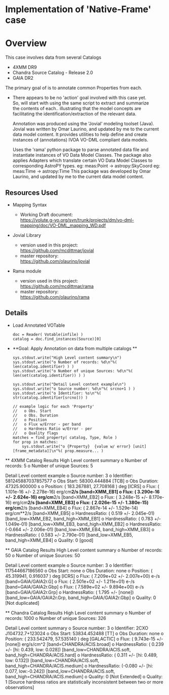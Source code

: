 # Implementation of 'Native-Frame' case

# Overview
This case involves data from several Catalogs
* 4XMM DR9
* Chandra Source Catalog - Release 2.0
* GAIA DR2

The primary goal of is to annotate common Properties from each.
* There appears to be no 'action' goal involved with this case yet.  
So, will start with using the same script to extract and summarize  
the contents of each.. illustrating that the model concepts are  
facilitating the identification/extraction of the relevant data.

  Annotation was produced using the 'Jovial' modeling toolset (Java).  Jovial
  was written by Omar Laurino, and updated by me to the current data model content.
  It provides utilities to help define and create instances of (annotations)
  IVOA VO-DML compliant data models.

  Uses the 'rama' python package to parse annotated data file and instantiate
  instances of VO Data Model Classes.  The package also applies Adapters which
  translate certain VO Data Model Classes to corresponding AstroPY types.
    eg: meas:Point -> astropy:SkyCoord
    eg: meas:Time  -> astropy:Time
  This package was developed by Omar Laurino, and updated by me to the current 
  data model content.

## Resources Used
* Mapping Syntax
  + Working Draft document:  
    https://volute.g-vo.org/svn/trunk/projects/dm/vo-dml-mapping/doc/VO-DML_mapping_WD.pdf

* Jovial Library
  + version used in this project:  
    https://github.com/mcdittmar/jovial
  + master repository:  
    https://github.com/olaurino/jovial

* Rama module
  + version used in this project:  
    https://github.com/mcdittmar/rama
  + master repository:  
    https://github.com/olaurino/rama

## Details
* Load Annotated VOTable
    ```
    doc = Reader( Votable(infile) )
    catalog = doc.find_instances(Source)[0]
    ```

* **Goal: Apply Annotation on data from multiple catalogs **  
    ```
    sys.stdout.write("High Level content summary\n")
    sys.stdout.write("o Number of records: %d\n"%( len(catalog.identifier) ) )
    sys.stdout.write("o Number of unique Sources: %d\n"%( len(set(catalog.identifier)) ) )

    sys.stdout.write("Detail Level content example\n")
    sys.stdout.write("o Source number: %d\n"%( srcno+1 ) )
    sys.stdout.write("o Identifier: %s\n"%( str(catalog.identifier[srcno])) )

    // example logic for each 'Property'
    //   o Obs. Start
    //   o Obs. Duration
    //   o Position
    //   o Flux w/Error - per band
    //   o Hardness Ratio w/Error - per
    //   o Quality flags
    matches = find_property( catalog, Type, Role )
    for prop in matches:
        sys.stdout.write("o {Property}  {value w/ error} [unit] [frame_metadata]]\n"%( prop.measure... )

    ```  
** 4XMM Catalog Results
High Level content summary
o Number of records: 5
o Number of unique Sources: 5

Detail Level content example
o Source number: 3
o Identifier: 581245887037857577
o Obs Start:     58300.444884 [TCB]
o Obs Duration:  47325.900000 s
o Position: ( 183.267881,  27.708168 ) deg [ICRS]
o Flux: ( 1.101e-16 +/- 2.278e-16) erg/cm**2/s  [band=XMM_EB1]
o Flux: ( 3.290e-16 +/- 2.624e-16) erg/cm**2/s  [band=XMM_EB2]
o Flux: ( 3.248e-15 +/- 8.170e-16) erg/cm**2/s  [band=XMM_EB3]
o Flux: ( 2.026e-15 +/- 1.380e-15) erg/cm**2/s  [band=XMM_EB4]
o Flux: ( 2.867e-14 +/- 1.529e-14) erg/cm**2/s  [band=XMM_EB5]
o HardnessRatio: ( 0.519 +/- 2.045e-01) [band_low=XMM_EB2, band_high=XMM_EB1]
o HardnessRatio: ( 0.783 +/- 1.049e-01) [band_low=XMM_EB3, band_high=XMM_EB2]
o HardnessRatio: (-0.664 +/- 2.006e-01) [band_low=XMM_EB4, band_high=XMM_EB3]
o HardnessRatio: ( 0.583 +/- 2.790e-01) [band_low=XMM_EB5, band_high=XMM_EB4]
o Quality: 0 [good]

** GAIA Catalog Results
High Level content summary
o Number of records: 50
o Number of unique Sources: 50

Detail Level content example
o Source number: 3
o Identifier: 117544667186560
o Obs Start:     none
o Obs Duration:  none
o Position: (  45.319941,   0.916037 ) deg [ICRS]
o Flux: ( 7.209e+02 +/- 2.007e+00) e-/s  [band=GAIA/GAIA2r.G]
o Flux: ( 2.501e+02 +/- 1.211e+01) e-/s  [band=GAIA/GAIA2r.Gbp]
o Flux: ( 7.589e+02 +/- 9.894e+00) e-/s  [band=GAIA/GAIA2r.Grp]
o HardnessRatio: ( 1.795 +/- [none]) [band_low=GAIA/GAIA2r.Grp, band_high=GAIA/GAIA2r.Gbp]
o Quality: 0 [Not duplicated]

** Chandra Catalog Results
High Level content summary
o Number of records: 1000
o Number of unique Sources: 326

Detail Level content summary
o Source number: 3
o Identifier: 2CXO J104732.7+123024
o Obs Start:     53834.452488 [TT]
o Obs Duration:  none
o Position: ( 233.542479,  57.535140 ) deg [GALACTIC]
o Flux: ( 9.743e-15 +/- [none]) erg/s/cm^2  [band=CHANDRA/ACIS.broad]
o HardnessRatio: ( 0.239 +/- [hi: 0.439, low: 0.028]) [band_low=CHANDRA/ACIS.soft, band_high=CHANDRA/ACIS.hard]
o HardnessRatio: ( 0.311 +/- [hi: 0.489, low: 0.132]) [band_low=CHANDRA/ACIS.soft, band_high=CHANDRA/ACIS.medium]
o HardnessRatio: (-0.080 +/- [hi: 0.077, low:-0.242]) [band_low=CHANDRA/ACIS.soft, band_high=CHANDRA/ACIS.medium]
o Quality: 0 [Not Extended]
o Quality: 1 [Source hardness ratios are statistically inconsistent between two or more observations]



